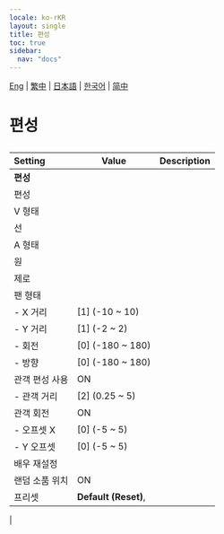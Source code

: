 ```yaml
---
locale: ko-rKR
layout: single
title: 편성
toc: true
sidebar:
  nav: "docs"
---
```

[Eng](/dancexr/menu/2025.4/actors/formation.md) | [繁中](/tw/dancexr/menu/2025.4/actors/formation.md) | [日本語](/jp/dancexr/menu/2025.4/actors/formation.md) | [한국어](/kr/dancexr/menu/2025.4/actors/formation.md) | [简中](/zh/dancexr/menu/2025.4/actors/formation.md)
# 편성
## 
| Setting | Value | Description |
| :--- | --- | :--- |
|**편성** | | 
| 편성 || 
| V 형태 || 
| 선 || 
| A 형태 || 
| 원 || 
| 제로 || 
| 팬 형태 || 
|- X 거리| [1] (-10 ~ 10) | 
|- Y 거리| [1] (-2 ~ 2) | 
|- 회전| [0] (-180 ~ 180) | 
|- 방향| [0] (-180 ~ 180) | 
| 관객 편성 사용 | ON | 
|- 관객 거리| [2] (0.25 ~ 5) | 
| 관객 회전 | ON | 
|- 오프셋 X| [0] (-5 ~ 5) | 
|- Y 오프셋| [0] (-5 ~ 5) | 
| 배우 재설정 || 
| 랜덤 소품 위치 | ON | 
| 프리셋 |  **Default (Reset)**,  |  |
|
